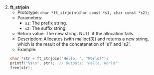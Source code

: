 

2. **ft_strjoin**
    - Prototype: `char *ft_strjoin(char const *s1, char const *s2);`
    - Parameters:
        - `s1`: The prefix string.
        - `s2`: The suffix string.
    - Return value: The new string. NULL if the allocation fails.
    - Description: Allocates (with malloc(3)) and returns a new string, which is the result of the concatenation of 's1' and 's2'.
    - Example:
    ```c
    char *str = ft_strjoin("Hello, ", "World!");
    printf("%s\n", str);  // Outputs: "Hello, World!"
    free(str);
    ```


